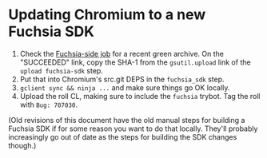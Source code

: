 # Updating Chromium to a new Fuchsia SDK

1. Check the [Fuchsia-side job](https://luci-scheduler.appspot.com/jobs/fuchsia/sdk-x86_64-linux) for a recent green archive. On the "SUCCEEDED" link, copy the SHA-1 from the `gsutil.upload` link of the `upload fuchsia-sdk` step.
0. Put that into Chromium's src.git DEPS in the `fuchsia_sdk` step.
0. `gclient sync && ninja ...` and make sure things go OK locally.
0. Upload the roll CL, making sure to include the `fuchsia` trybot. Tag the roll
   with `Bug: 707030`.

(Old revisions of this document have the old manual steps for building a Fuchsia
SDK if for some reason you want to do that locally. They'll probably
increasingly go out of date as the steps for building the SDK changes though.)

